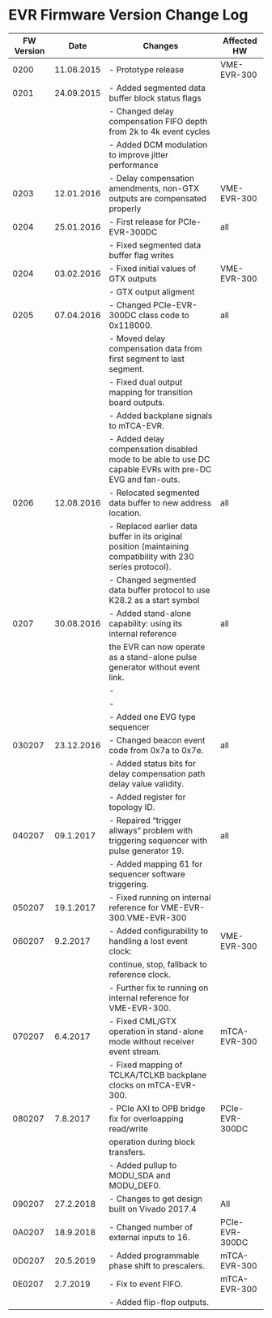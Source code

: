 # EVR Firmware Version Change Log


| FW Version | Date          | Changes                                                                   | Affected HW |
| ---------- | ----          | -------                                                                   | ----------- |
| 0200       | 11.06.2015    | - Prototype release                                                       | VME-EVR-300
| 0201       | 24.09.2015    | - Added segmented data buffer block status flags
|            |               | - Changed delay compensation FIFO depth from 2k to 4k event cycles
|            |               | - Added DCM modulation to improve jitter performance
| 0203       | 12.01.2016    | - Delay compensation amendments, non-GTX outputs are compensated properly |  VME-EVR-300
| 0204       | 25.01.2016    | - First release for PCIe-EVR-300DC                                        | all
|            |               | - Fixed segmented data buffer flag writes
| 0204       | 03.02.2016    | - Fixed initial values of GTX outputs                                     | VME-EVR-300
|            |               | - GTX output aligment
| 0205       | 07.04.2016    | - Changed PCIe-EVR-300DC class code to 0x118000.                          | all
|            |               |- Moved delay compensation data from first segment to last segment.
|            |               |- Fixed dual output mapping for transition board outputs.
|            |               |- Added backplane signals to mTCA-EVR.
|            |               |- Added delay compensation disabled mode to be able to use DC capable EVRs with pre-DC EVG and fan-outs.
| 0206       | 12.08.2016    | - Relocated segmented data buffer to new address location.                | all
|            |               |- Replaced earlier data buffer in its original position (maintaining compatibility with 230 series protocol).
|            |               |- Changed segmented data buffer protocol to use K28.2 as a start symbol
| 0207       | 30.08.2016    | - Added stand-alone capability: using its internal reference              | all
|            |               | the EVR can now operate as a stand-alone pulse generator without event link.
|            |               |-
|            |               |-
|            |               |- Added one EVG type sequencer
| 030207     |  23.12.2016 | - Changed beacon event code from 0x7a to 0x7e.                              | all 
|            |               |- Added status bits for delay compensation path delay value validity.
|            |               |- Added register for topology ID.
| 040207     |  09.1.2017  |  - Repaired “trigger allways” problem with triggering sequencer with pulse generator 19. | all
|            |             |- Added mapping 61 for sequencer software triggering.
| 050207     | 19.1.2017   | - Fixed running on internal reference for VME-EVR-300.VME-EVR-300
| 060207     | 9.2.2017    | - Added configurability to handling a lost event clock:                                  |  VME-EVR-300
|            |               |  continue, stop, fallback to reference clock.
|            |               | - Further fix to running on internal reference for VME-EVR-300.
| 070207     | 6.4.2017    | - Fixed CML/GTX operation in stand-alone mode without receiver event stream.             | mTCA-EVR-300
|            |               |- Fixed mapping of TCLKA/TCLKB backplane clocks on mTCA-EVR-300.
| 080207     | 7.8.2017    | - PCIe AXI to OPB bridge fix for overloapping read/write                                 | PCIe-EVR-300DC
|            |               | operation during block transfers.
|            |               | - Added pullup to MODU_SDA and MODU_DEF0.
| 090207     | 27.2.2018   |  - Changes to get design built on Vivado 2017.4                                          | All
| 0A0207     | 18.9.2018   |  - Changed number of external inputs to 16.                                              | PCIe-EVR-300DC
| 0D0207     | 20.5.2019   |  - Added programmable phase shift to prescalers.                                         | mTCA-EVR-300
| 0E0207     | 2.7.2019    | - Fix to event FIFO.                                                                     | mTCA-EVR-300
|      |                   |- Added flip-flop outputs.

